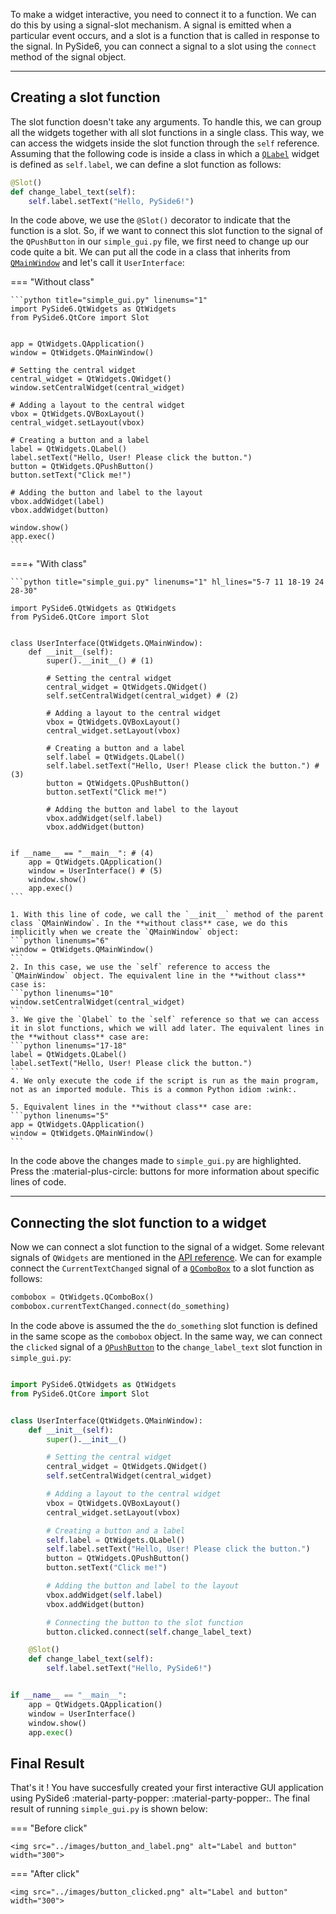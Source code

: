 To make a widget interactive, you need to connect it to a function. We can do this by using a signal-slot mechanism. A signal is emitted when a particular event occurs, and a slot is a function that is called in response to the signal. In PySide6, you can connect a signal to a slot using the `connect` method of the signal object. 

<hr>


## Creating a slot function

The slot function doesn't take any arguments. To handle this, we can group all the widgets together with all slot functions in a single class. This way, we can access the widgets inside the slot function through the `self` reference. Assuming that the following code is inside a class in which a [`QLabel`](../QtWidgets/QLabel.md) widget is defined as `self.label`, we can define a slot function as follows:


```python
@Slot()
def change_label_text(self):
    self.label.setText("Hello, PySide6!")
```

In the code above, we use the `@Slot()` decorator to indicate that the function is a slot. So, if we want to connect this slot function to the signal of the `QPushButton` in our `simple_gui.py` file, we first need to change up our code quite a bit. We can put all the code in a class that inherits from [`QMainWindow`](../QtWidgets/QMainWindow.md) and let's call it `UserInterface`: 

=== "Without class"

    ```python title="simple_gui.py" linenums="1"
    import PySide6.QtWidgets as QtWidgets
    from PySide6.QtCore import Slot


    app = QtWidgets.QApplication()
    window = QtWidgets.QMainWindow()

    # Setting the central widget 
    central_widget = QtWidgets.QWidget()
    window.setCentralWidget(central_widget)

    # Adding a layout to the central widget
    vbox = QtWidgets.QVBoxLayout()
    central_widget.setLayout(vbox)

    # Creating a button and a label
    label = QtWidgets.QLabel()
    label.setText("Hello, User! Please click the button.")
    button = QtWidgets.QPushButton()
    button.setText("Click me!")

    # Adding the button and label to the layout
    vbox.addWidget(label)
    vbox.addWidget(button)

    window.show()
    app.exec()
    ```

===+ "With class"


    ```python title="simple_gui.py" linenums="1" hl_lines="5-7 11 18-19 24 28-30" 

    import PySide6.QtWidgets as QtWidgets
    from PySide6.QtCore import Slot


    class UserInterface(QtWidgets.QMainWindow):
        def __init__(self):
            super().__init__() # (1)

            # Setting the central widget 
            central_widget = QtWidgets.QWidget()
            self.setCentralWidget(central_widget) # (2)

            # Adding a layout to the central widget
            vbox = QtWidgets.QVBoxLayout()
            central_widget.setLayout(vbox)

            # Creating a button and a label
            self.label = QtWidgets.QLabel() 
            self.label.setText("Hello, User! Please click the button.") # (3)
            button = QtWidgets.QPushButton()
            button.setText("Click me!")

            # Adding the button and label to the layout
            vbox.addWidget(self.label)
            vbox.addWidget(button)


    if __name__ == "__main__": # (4)
        app = QtWidgets.QApplication() 
        window = UserInterface() # (5)
        window.show()
        app.exec()
    ```

    1. With this line of code, we call the `__init__` method of the parent class `QMainWindow`. In the **without class** case, we do this implicitly when we create the `QMainWindow` object: 
    ```python linenums="6"
    window = QtWidgets.QMainWindow()
    ```
    2. In this case, we use the `self` reference to access the `QMainWindow` object. The equivalent line in the **without class** case is:
    ```python linenums="10"
    window.setCentralWidget(central_widget)
    ```
    3. We give the `Qlabel` to the `self` reference so that we can access it in slot functions, which we will add later. The equivalent lines in the **without class** case are:
    ```python linenums="17-18"
    label = QtWidgets.QLabel()
    label.setText("Hello, User! Please click the button.")
    ```
    4. We only execute the code if the script is run as the main program, not as an imported module. This is a common Python idiom :wink:.

    5. Equivalent lines in the **without class** case are:
    ```python linenums="5"
    app = QtWidgets.QApplication()
    window = QtWidgets.QMainWindow()
    ```
    
In the code above the changes made to `simple_gui.py` are highlighted. Press the :material-plus-circle: buttons for more information about specific lines of code.


<hr>

## Connecting the slot function to a widget

Now we can connect a slot function to the signal of a widget. Some relevant signals of `QWidgets` are mentioned in the [API reference](../QtWidgets/index.md). We can for example connect the `CurrentTextChanged` signal of a [`QComboBox`](../QtWidgets/QComboBox.md) to a slot function as follows:

```python
combobox = QtWidgets.QComboBox()
combobox.currentTextChanged.connect(do_something)
```

In the code above is assumed the the `do_something` slot function is defined in the same scope as the `combobox` object. In the same way, we can connect the `clicked` signal of a [`QPushButton`](../QtWidgets/QPushButton.md) to the `change_label_text` slot function in `simple_gui.py`:

```python title="simple_gui.py" linenums="1" hl_lines="27-32" 

import PySide6.QtWidgets as QtWidgets
from PySide6.QtCore import Slot


class UserInterface(QtWidgets.QMainWindow):
    def __init__(self):
        super().__init__()

        # Setting the central widget 
        central_widget = QtWidgets.QWidget()
        self.setCentralWidget(central_widget)

        # Adding a layout to the central widget
        vbox = QtWidgets.QVBoxLayout()
        central_widget.setLayout(vbox)

        # Creating a button and a label
        self.label = QtWidgets.QLabel() 
        self.label.setText("Hello, User! Please click the button.")
        button = QtWidgets.QPushButton()
        button.setText("Click me!")

        # Adding the button and label to the layout
        vbox.addWidget(self.label)
        vbox.addWidget(button)

        # Connecting the button to the slot function
        button.clicked.connect(self.change_label_text)

    @Slot()
    def change_label_text(self):
        self.label.setText("Hello, PySide6!")


if __name__ == "__main__":
    app = QtWidgets.QApplication() 
    window = UserInterface() 
    window.show()
    app.exec()
```


## Final Result

That's it ! You have succesfully created your first interactive GUI application using PySide6 :material-party-popper: :material-party-popper:. The final result of running `simple_gui.py` is shown below:

=== "Before click"

    <img src="../images/button_and_label.png" alt="Label and button" width="300">

=== "After click"

    <img src="../images/button_clicked.png" alt="Label and button" width="300">


<br>